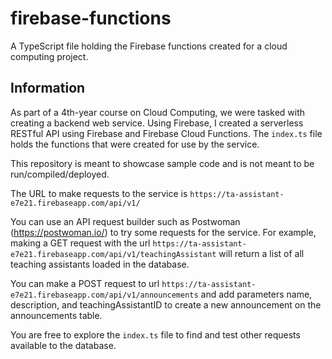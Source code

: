 # firebase-functions
A TypeScript file holding the Firebase functions created for a cloud computing project.

## Information

As part of a 4th-year course on Cloud Computing, we were tasked with creating a backend web service. Using Firebase, I created
a serverless RESTful API using Firebase and Firebase Cloud Functions. The `index.ts` file holds the functions that were created
for use by the service. 

This repository is meant to showcase sample code and is not meant to be run/compiled/deployed.

The URL to make requests to the service is `https://ta-assistant-e7e21.firebaseapp.com/api/v1/`

You can use an API request builder such as Postwoman (https://postwoman.io/) to try some requests for the service. For example,
making a GET request with the url `https://ta-assistant-e7e21.firebaseapp.com/api/v1/teachingAssistant` will return a list of
all teaching assistants loaded in the database.

You can make a POST request to url `https://ta-assistant-e7e21.firebaseapp.com/api/v1/announcements` and add parameters name, 
description, and teachingAssistantID to create a new announcement on the announcements table.

You are free to explore the `index.ts` file to find and test other requests available to the database.
